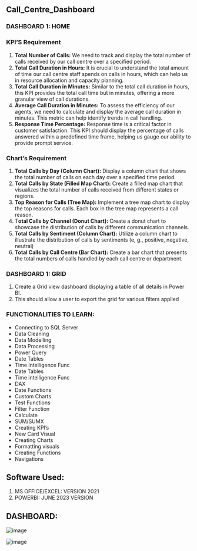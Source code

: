 ## Call_Centre_Dashboard
### DASHBOARD 1: HOME
### KPI’S Requirement

1.	**Total Number of Calls:** We need to track and display the total number of calls received by our call centre over a specified period.
2.	**Total Call Duration in Hours:** It is crucial to understand the total amount of time our call centre staff spends on calls in hours, which can help us in resource allocation and capacity planning.
3.	**Total Call Duration in Minutes:** Similar to the total call duration in hours, this KPI provides the total call time but in minutes, offering a more granular view of call durations.
4.	**Average Call Duration in Minutes:** To assess the efficiency of our agents, we need to calculate and display the average call duration in minutes. This metric can help identify trends in call handling.
5.	**Response Time Percentage:** Response time is a critical factor in customer satisfaction. This KPI should display the percentage of calls answered within a predefined time frame, helping us gauge our ability to provide prompt service.

### Chart’s Requirement
1.	**Total Calls by Day (Column Chart):** Display a column chart that shows the total number of calls on each day over a specified time period.
2.	**Total Calls by State (Filled Map Chart):** Create a filled map chart that visualizes the total number of calls received from different states or regions.
3.	**Top Reason for Calls (Tree Map):** Implement a tree map chart to display the top reasons for calls. Each box in the tree map represents a call reason.
4.	T**otal Calls by Channel (Donut Chart):** Create a donut chart to showcase the distribution of calls by different communication channels.
5.	**Total Calls by Sentiment (Column Chart):** Utilize a column chart to illustrate the distribution of calls by sentiments (e, g., positive, negative, neutral)
6.	**Total Calls by Call Centre (Bar Chart):** Create a bar chart that presents the total numbers of calls handled by each call centre or department.


### DASHBOARD 1: GRID
1.	Create a Grid view dashboard displaying a table of all details in Power BI.
2.	This should allow a user to export the grid for various filters applied

### FUNCTIONALITIES TO LEARN:
*	Connecting to SQL Server                                                              
*	Data Cleaning
*	Data Modelling
*	Data Processing
*	Power Query
*	Date Tables
*	Time Intelligence Func
*	Date Tables
*	Time intelligence Func
*	DAX
*	Date Functions
* Custom Charts
*	Test Functions
*	Filter Function
*	Calculate
*	SUM/SUMX
*	Creating KPI’s
*	New Card Visual
*	Creating Charts
*	Formatting visuals
*	Creating Functions
*	Navigations

## Software Used:
1.	MS OFFICE/EXCEL: VERSION 2021
2.	POWERBI: JUNE 2023 VERSION

## DASHBOARD:

![image](https://github.com/ketkinasery/Call_Centre_Dashboard/assets/145470599/0b52b165-3610-432e-bf8a-7646c2156d5f)


![image](https://github.com/ketkinasery/Call_Centre_Dashboard/assets/145470599/ff1f8cb4-a402-478d-9ad3-d97103fbe7b0)




